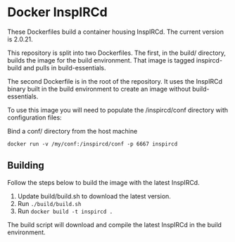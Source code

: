Docker InspIRCd
===============

These Dockerfiles build a container housing InspIRCd. The current version
is 2.0.21.

This repository is split into two Dockerfiles. The first, in the build/
directory, builds the image for the build environment. That image is
tagged inspircd-build and pulls in build-essentials.

The second Dockerfile is in the root of the repository. It uses the
InspIRCd binary built in the build environment to create an image without
build-essentials.

To use this image you will need to populate the /inspircd/conf directory
with configuration files:

Bind a conf/ directory from the host machine

    docker run -v /my/conf:/inspircd/conf -p 6667 inspircd


Building
--------

Follow the steps below to build the image with the latest InspIRCd.

1. Update build/build.sh to download the latest version.
2. Run `./build/build.sh`
3. Run `docker build -t inspircd .`

The build script will download and compile the latest InspIRCd in the
build environment.
